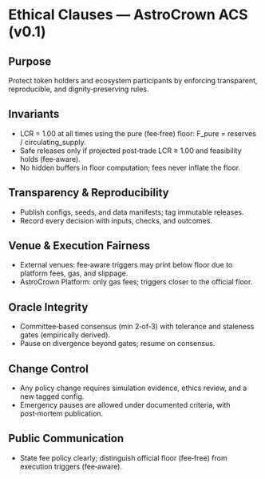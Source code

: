 # Ethical Clauses — AstroCrown ACS (v0.1)

## Purpose
Protect token holders and ecosystem participants by enforcing transparent, reproducible, and dignity‑preserving rules.

## Invariants
- LCR = 1.00 at all times using the pure (fee‑free) floor: F_pure = reserves / circulating_supply.
- Safe releases only if projected post‑trade LCR ≥ 1.00 and feasibility holds (fee‑aware).
- No hidden buffers in floor computation; fees never inflate the floor.

## Transparency & Reproducibility
- Publish configs, seeds, and data manifests; tag immutable releases.
- Record every decision with inputs, checks, and outcomes.

## Venue & Execution Fairness
- External venues: fee‑aware triggers may print below floor due to platform fees, gas, and slippage.
- AstroCrown Platform: only gas fees; triggers closer to the official floor.

## Oracle Integrity
- Committee‑based consensus (min 2‑of‑3) with tolerance and staleness gates (empirically derived).
- Pause on divergence beyond gates; resume on consensus.

## Change Control
- Any policy change requires simulation evidence, ethics review, and a new tagged config.
- Emergency pauses are allowed under documented criteria, with post‑mortem publication.

## Public Communication
- State fee policy clearly; distinguish official floor (fee‑free) from execution triggers (fee‑aware).
